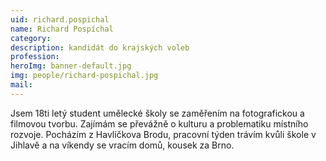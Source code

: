 ```yaml
---
uid: richard.pospichal
name: Richard Pospíchal
category:
description: kandidát do krajských voleb
profession:
heroImg: banner-default.jpg
img: people/richard-pospichal.jpg
mail:
---
```


Jsem 18ti letý student umělecké školy se zaměřením na fotografickou a filmovou tvorbu. Zajímám se převážně o kulturu a problematiku místního rozvoje. Pocházím z Havlíčkova Brodu, pracovní týden trávím kvůli škole v Jihlavě a na víkendy se vracím domů, kousek za Brno.
